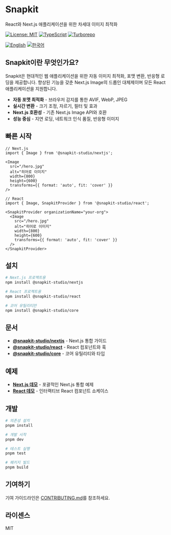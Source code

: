 # Snapkit

React와 Next.js 애플리케이션을 위한 차세대 이미지 최적화

[![License: MIT](https://img.shields.io/badge/License-MIT-yellow.svg)](https://opensource.org/licenses/MIT)
[![TypeScript](https://img.shields.io/badge/%3C%2F%3E-TypeScript-%230074c1.svg)](http://www.typescriptlang.org/)
[![Turborepo](https://img.shields.io/badge/built%20with-Turborepo-blueviolet)](https://turbo.build/)

[![English](https://img.shields.io/badge/docs-English-blue)](./README.md) [![한국어](https://img.shields.io/badge/docs-한국어-blue)](./README-ko.md)

## Snapkit이란 무엇인가요?

Snapkit은 현대적인 웹 애플리케이션을 위한 자동 이미지 최적화, 포맷 변환, 반응형 로딩을 제공합니다. 향상된 기능을 갖춘 Next.js Image의 드롭인 대체제이며 모든 React 애플리케이션을 지원합니다.

- **자동 포맷 최적화** - 브라우저 감지를 통한 AVIF, WebP, JPEG
- **실시간 변환** - 크기 조정, 자르기, 필터 및 효과
- **Next.js 호환성** - 기존 Next.js Image API와 호환
- **성능 중심** - 지연 로딩, 네트워크 인식 품질, 반응형 이미지

## 빠른 시작

```tsx
// Next.js
import { Image } from '@snapkit-studio/nextjs';

<Image
  src="/hero.jpg"
  alt="히어로 이미지"
  width={800}
  height={600}
  transforms={{ format: 'auto', fit: 'cover' }}
/>
```

```tsx
// React
import { Image, SnapkitProvider } from '@snapkit-studio/react';

<SnapkitProvider organizationName="your-org">
  <Image
    src="/hero.jpg"
    alt="히어로 이미지"
    width={800}
    height={600}
    transforms={{ format: 'auto', fit: 'cover' }}
  />
</SnapkitProvider>
```

## 설치

```bash
# Next.js 프로젝트용
npm install @snapkit-studio/nextjs

# React 프로젝트용
npm install @snapkit-studio/react

# 코어 유틸리티만
npm install @snapkit-studio/core
```

## 문서

- **[@snapkit-studio/nextjs](./packages/nextjs/README.md)** - Next.js 통합 가이드
- **[@snapkit-studio/react](./packages/react/README.md)** - React 컴포넌트와 훅
- **[@snapkit-studio/core](./packages/core/README.md)** - 코어 유틸리티와 타입

## 예제

- **[Next.js 데모](./apps/nextjs-demo)** - 포괄적인 Next.js 통합 예제
- **[React 데모](./apps/react-demo)** - 인터랙티브 React 컴포넌트 쇼케이스

## 개발

```bash
# 의존성 설치
pnpm install

# 개발 시작
pnpm dev

# 테스트 실행
pnpm test

# 패키지 빌드
pnpm build
```

## 기여하기

기여 가이드라인은 [CONTRIBUTING.md](./CONTRIBUTING.md)를 참조하세요.

## 라이센스

MIT